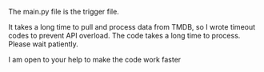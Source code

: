 The main.py file is the trigger file.

It takes a long time to pull and process data from TMDB, so I wrote timeout codes to prevent API overload. The code takes a long time to process. Please wait patiently.

I am open to your help to make the code work faster
